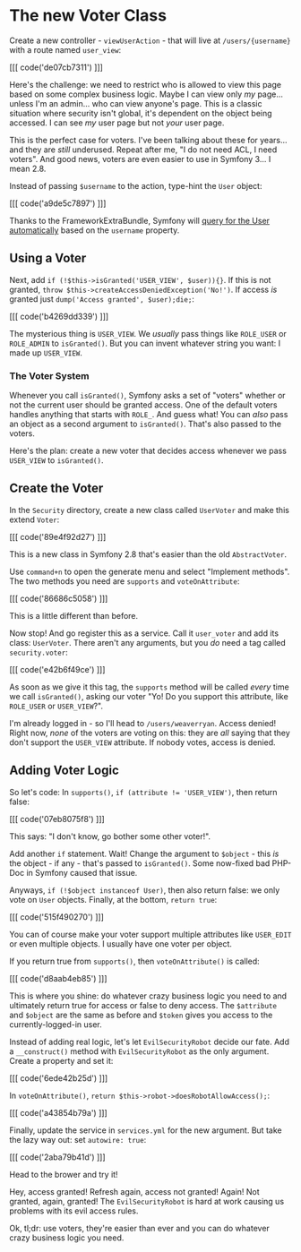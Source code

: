 # The new Voter Class

Create a new controller - `viewUserAction` - that will live at `/users/{username}`
with a route named `user_view`:

[[[ code('de07cb7311') ]]]

Here's the challenge: we need to restrict who is allowed to view this page based
on some complex business logic. Maybe I can view only *my* page... unless I'm an
admin... who can view anyone's page. This is a classic situation where security
isn't global, it's dependent on the object being accessed. I can see *my* user page
but not *your* user page.

This is the perfect case for voters. I've been talking about these for years... and
they are *still* underused. Repeat after me, "I do not need ACL, I need voters".
And good news, voters are even easier to use in Symfony 3... I mean 2.8.

Instead of passing `$username` to the action, type-hint the `User` object:

[[[ code('a9de5c7897') ]]]

Thanks to the FrameworkExtraBundle, Symfony will
[query for the User automatically](http://knpuniversity.com/screencast/symfony-best-practices#the-in-famous-paramconverter-trick)
based on the `username` property.

## Using a Voter

Next, add `if (!$this->isGranted('USER_VIEW', $user)){}`. If this is not granted,
`throw $this->createAccessDeniedException('No!')`. If access *is* granted just
`dump('Access granted', $user);die;`:

[[[ code('b4269dd339') ]]]

The mysterious thing is `USER_VIEW`. We *usually* pass things like `ROLE_USER` or
`ROLE_ADMIN` to `isGranted()`. But you can invent whatever string you want: I made
up `USER_VIEW`.

### The Voter System

Whenever you call `isGranted()`, Symfony asks a set of "voters" whether or not the
current user should be granted access. One of the default voters handles anything
that starts with `ROLE_`. And guess what! You can *also* pass an object as a second
argument to `isGranted()`. That's also passed to the voters.

Here's the plan: create a new voter that decides access whenever we pass `USER_VIEW`
to `isGranted()`.

## Create the Voter

In the `Security` directory, create a new class called `UserVoter` and make this
extend `Voter`:

[[[ code('89e4f92d27') ]]]

This is a new class in Symfony 2.8 that's easier than the old `AbstractVoter`.

Use `command+n` to open the generate menu and select "Implement methods". The two methods
you need are `supports` and `voteOnAttribute`:

[[[ code('86686c5058') ]]]

This is a little different than before.

Now stop! And go register this as a service. Call it `user_voter` and add its class:
`UserVoter`. There aren't any arguments, but you *do* need a tag called `security.voter`:

[[[ code('e42b6f49ce') ]]]

As soon as we give it this tag, the `supports` method will be called *every* time
we call `isGranted()`, asking our voter "Yo! Do you support this attribute, like `ROLE_USER`
or `USER_VIEW`?".

I'm already logged in - so I'll head to `/users/weaverryan`. Access denied! Right
now, *none* of the voters are voting on this: they are *all* saying that they don't
support the `USER_VIEW` attribute. If nobody votes, access is denied.

## Adding Voter Logic

So let's code: In `supports()`, `if (attribute != 'USER_VIEW')`, then return
false:

[[[ code('07eb8075f8') ]]]

This says: "I don't know, go bother some other voter!".

Add another `if` statement. Wait! Change the argument to `$object` - this *is* the
object - if any - that's passed to `isGranted()`. Some now-fixed bad PHP-Doc in Symfony
caused that issue.

Anyways, `if (!$object instanceof User)`, then also return false: we only vote on
`User` objects. Finally, at the bottom, `return true`:

[[[ code('515f490270') ]]]

You can of course make your voter support multiple attributes like `USER_EDIT` or
even multiple objects. I usually have one voter per object.

If you return true from `supports()`, then `voteOnAttribute()` is called:

[[[ code('d8aab4eb85') ]]]

This is where you shine: do whatever crazy business logic you need to and ultimately
return true for access or false to deny access. The `$attribute` and `$object` are
the same as before and `$token` gives you access to the currently-logged-in user.

Instead of adding real logic, let's let `EvilSecurityRobot` decide our fate. Add
a `__construct()` method with `EvilSecurityRobot` as the only argument. Create a
property and set it:

[[[ code('6ede42b25d') ]]]

In `voteOnAttribute()`, `return $this->robot->doesRobotAllowAccess();`:

[[[ code('a43854b79a') ]]]

Finally, update the service in `services.yml` for the new argument. But take the
lazy way out: set `autowire: true`:

[[[ code('2aba79b41d') ]]]

Head to the brower and try it!

Hey, access granted! Refresh again, access not granted! Again! Not granted, again,
granted! The `EvilSecurityRobot` is hard at work causing us problems with its evil
access rules.

Ok, tl;dr: use voters, they're easier than ever and you can do whatever crazy business
logic you need.
